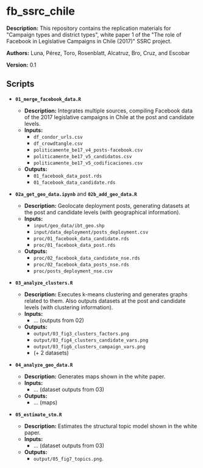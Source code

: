 # fb_ssrc_chile

**Description:** This repository contains the replication materials for "Campaign types and district types", white paper 1 of the "The role of Facebook in Legislative Campaigns in Chile (2017)" SSRC project. 

**Authors:** Luna, Pérez, Toro, Rosenblatt, Alcatruz, Bro, Cruz, and Escobar

**Version:** 0.1


## Scripts


- **`01_merge_facebook_data.R`**
  + **Description:** Integrates multiple sources, compiling Facebook data of the 2017 legislative campaigns in Chile at the post and candidate levels.
  + **Inputs:** 
    + `df_condor_urls.csv`
    + `df_crowdtangle.csv`
    + `politicamente_be17_v4_posts-facebook.csv`
    + `politicamente_be17_v5_candidatos.csv`
    + `politicamente_be17_v5_codificaciones.csv`
  + **Outputs:** 
    + `01_facebook_data_post.rds`
    + `01_facebook_data_candidate.rds`

- **`02a_get_geo_data.ipynb`** and **`02b_add_geo_data.R`**
  + **Description:** Geolocate deployment posts, generating datasets at the post and candidate levels (with geographical information).
  + **Inputs:** 
    + `input/geo_data/ibt_geo.shp`
    + `input/data_deployment/posts_deployment.csv`
    + `proc/01_facebook_data_candidate.rds`
    + `proc/01_facebook_data_post.rds`
  + **Outputs:** 
    + `proc/02_facebook_data_candidate_nse.rds`
    + `proc/02_facebook_data_posts_nse.rds`
    + `proc/posts_deployment_nse.csv`
- **`03_analyze_clusters.R`**
  + **Description:** Executes k-means clustering and generates graphs related to them. Also outputs datasets at the post and candidate levels (with clustering information).
  + **Inputs:** 
    + ... (outputs from 02)
  + **Outputs:**
    + `output/03_fig3_clusters_factors.png` 
    + `output/03_fig4_clusters_candidate_vars.png` 
    + `output/03_fig6_clusters_campaign_vars.png`
    + (+ 2 datasets)
- **`04_analyze_geo_data.R`**
  + **Description:** Generates maps shown in the white paper.
  + **Inputs:** 
    + ... (dataset outputs from 03)
  + **Outputs:** 
    + ... (maps)
- **`05_estimate_stm.R`**
  + **Description:** Estimates the structural topic model shown in the white paper.
  + **Inputs:** 
    + ... (dataset outputs from 03)
  + **Outputs:** 
    + `output/05_fig7_topics.png`.
